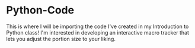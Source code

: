 # Python-Code
This is where I will be importing the code I've created in my Introduction to Python class!
I'm interested in developing an interactive macro tracker that lets you adjust the portion size to your liking.
